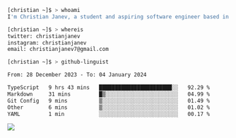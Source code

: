```bash
[christian ~]$ > whoami
I'm Christian Janev, a student and aspiring software engineer based in Chicago, IL
```
```bash
[christian ~]$ > whereis
twitter: christianjanev
instagram: christianjanev
email: christianjanev7@gmail.com
```

```bash
[christian ~]$ > github-linguist
```
<!--START_SECTION:waka-->

```txt
From: 28 December 2023 - To: 04 January 2024

TypeScript   9 hrs 43 mins   ███████████████████████░░   92.29 %
Markdown     31 mins         █▒░░░░░░░░░░░░░░░░░░░░░░░   04.99 %
Git Config   9 mins          ▒░░░░░░░░░░░░░░░░░░░░░░░░   01.49 %
Other        6 mins          ▒░░░░░░░░░░░░░░░░░░░░░░░░   01.02 %
YAML         1 min           ░░░░░░░░░░░░░░░░░░░░░░░░░   00.17 %
```

<!--END_SECTION:waka-->

![](https://komarev.com/ghpvc/?username=christianjanev)
